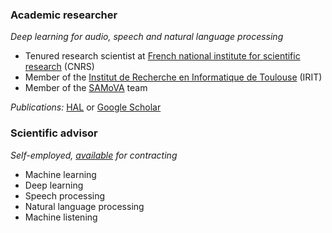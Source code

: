 ### Academic researcher 

*Deep learning for audio, speech and natural language processing*

* Tenured research scientist at [French national institute for scientific research](https://www.cnrs.fr) (CNRS)
* Member of the [Institut de Recherche en Informatique de Toulouse](https://www.irit.fr) (IRIT)
* Member of the [SAMoVA](https://www.irit.fr/SAMOVA/) team

*Publications:* [HAL](https://cv.archives-ouvertes.fr/hbredin) or [Google Scholar](https://scholar.google.com/citations?user=obEwWjZOI0cC) 

### Scientific advisor 

*Self-employed, [available](https://herve.niderb.fr/consulting) for contracting*

* Machine learning
* Deep learning
* Speech processing
* Natural language processing
* Machine listening


